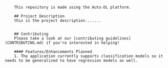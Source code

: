 
        This repository is made using the Auto-DL platform.

        ## Project Description
        this is the project description.......


        ## Contributing
        Please take a look at our [contributing guidelines](CONTRIBUTING.md) if you're interested in helping!

        #### Features/Enhancements Planned
        1. The application currently supports classification models so it needs to be generalized to have regression models as well.
        
